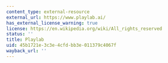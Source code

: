 ```yaml
---
content_type: external-resource
external_url: https://www.playlab.ai/
has_external_license_warning: true
license: https://en.wikipedia.org/wiki/All_rights_reserved
status: ''
title: Playlab
uid: 45b1721e-3c3e-4cfd-bb3e-011379c4067f
wayback_url: ''
---
```

